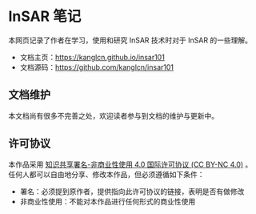 # InSAR 笔记

本网页记录了作者在学习，使用和研究 InSAR 技术时对于 InSAR 的一些理解。
<!-- 本教程主要面向 InSAR 新手，包括需要使用 InSAR 技术的高年级本科生，低年级研究生以及其他需要使用到 InSAR 技术的研究人员和技术人员。

本教程主要讲述 InSAR 测量的一般原理。包括：

- SAR 成像一般原理；
- InSAR 成像的步骤与测量的一般原理；
- InSAR 数据处理的方法。

本教程需要读者有一般高等教育理工科要求的数理基础，包括：

- 数学： 微积分，线性代数，概率论与数理统计；
- 物理： 普通物理中关于电磁波及其散射特性的知识；
- 信号处理： 模拟与数字信号处理的相关知识。

如果读者有以下知识那就更好了：

- 数学： 偏微分方程，随机过程；
- 物理： 电动力学；
- 信号处理： 数字图像处理，统计信号处理；
- 其他基本的地球物理，地理信息系统，测绘的知识。 -->

- 文档主页：<https://kanglcn.github.io/insar101>
- 文档源码：<https://github.com/kanglcn/insar101>

## 文档维护

本文档尚有很多不完善之处，欢迎读者参与到文档的维护与更新中。

## 许可协议

本作品采用 [知识共享署名-非商业性使用 4.0 国际许可协议 (CC BY-NC 4.0)](https://creativecommons.org/licenses/by-nc/4.0/deed.zh) 。
任何人都可以自由地分享、修改本作品，但必须遵循如下条件：

- 署名：必须提到原作者，提供指向此许可协议的链接，表明是否有做修改
- 非商业性使用：不能对本作品进行任何形式的商业性使用
